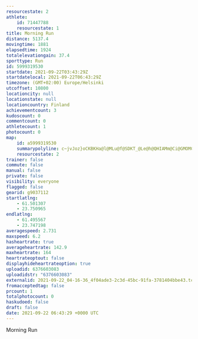 ```yaml
---
resourcestate: 2
athlete:
    id: 71447788
    resourcestate: 1
title: Morning Run
distance: 5137.4
movingtime: 1881
elapsedtime: 1924
totalelevationgain: 37.4
sporttype: Run
id: 5999319530
startdate: 2021-09-22T03:43:29Z
startdatelocal: 2021-09-22T06:43:29Z
timezone: (GMT+02:00) Europe/Helsinki
utcoffset: 10800
locationcity: null
locationstate: null
locationcountry: Finland
achievementcount: 3
kudoscount: 0
commentcount: 0
athletecount: 1
photocount: 0
map:
    id: a5999319530
    summarypolyline: c~jvJoz}oCKBKHa@l@MLu@f@SDKT_@Le@h@QHIAMm@Ci@GMOMCIE}AIuBI_A?_AWgDQm@Y]e@LUAMMESAWAmCHSPWDSC]Ii@MKUFGA]DOEGIK[QUK?OHQj@OLK\Qv@MlAaAdBKn@INEZ?LHh@Bt@Gz@GDEEUi@_@{A[yBS_@EWO]Q{@Oc@QmAAYI]AYGYGcAM_@c@]Ka@WoAc@wAQQE?@FHHPv@n@rATlCFNHJXJLUDEF@BENw@Ng@HMTMRYDCHDPTVJHIHQDiAJ{@\gA\QTULIN[VWJGLATBNC\]R?V_@RSHSDCJo@Ps@Fk@ASMg@AUB{AFk@?eAFe@Jo@p@eCJMTu@NU@SCC?G@OTo@Ti@V_BDED_@DQB?@EJi@HOJMTI\@HB`@b@h@NRXHTJJj@d@XJHH@BGH@BDIHAJITa@A_@DkAAa@Fu@f@{AFw@DINKTCZ?PGPKDBLVFXB^JFj@Mz@YL?d@x@HDl@Bp@LRh@\f@HDPQ@@VYPK@S\cAN]Xc@J[FCl@JFCh@Ir@QN?LH^Cl@UR@d@Of@GZQB@BPA~@BpCXrFE|AFx@D~AH`@HvALx@DdATd@v@|@FZZ`@NFJJTHPX\|@Nj@TtBP`@FJTHVNJPNLLDNBLHh@NHFZHVN\HRHH?\Ov@@l@GVIPJ`@b@VLZq@HAF@HJL?h@RX\LL^p@Jz@BfAHbADNLVDb@Al@BdAEXHjBC`@@`@Ar@@`@Gp@I^?h@Dr@^vC?PC~@@\CF?N?v@EV@b@It@If@OZOBIPGd@YlAMNOtAENEp@K^C^Wr@I\I`AEXK^Gn@U`BCHGJQr@If@C^IFE\Ux@m@pAGl@Fn@G^MVAPKB?FKHK?QMJ_ACs@Ii@Ma@AUQaAAMBMIWJm@HOBMJq@Du@Lm@AUBu@E_@?o@CqAE_@I@MJI@GEQi@O@YE[d@OJSRa@r@KBINKBa@?MBGAo@XIHM@YGE@OPIZi@GQLOAGDUEO@YTa@POPe@XKGAKIIEAIF
    resourcestate: 2
trainer: false
commute: false
manual: false
private: false
visibility: everyone
flagged: false
gearid: g9037112
startlatlng:
    - 61.501307
    - 23.750965
endlatlng:
    - 61.495567
    - 23.747198
averagespeed: 2.731
maxspeed: 6.2
hasheartrate: true
averageheartrate: 142.9
maxheartrate: 164
heartrateoptout: false
displayhideheartrateoption: true
uploadid: 6376603083
uploadidstr: "6376603083"
externalid: 2021-09-22_04-16-36_4f04ade3-2c3d-45bc-91fa-3781404bbe43.tcx
fromacceptedtag: false
prcount: 1
totalphotocount: 0
haskudoed: false
draft: false
date: 2021-09-22 06:43:29 +0000 UTC
---
```

Morning Run